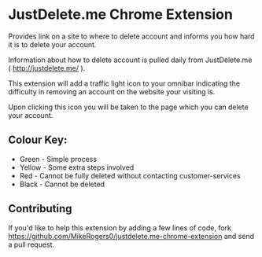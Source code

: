 # JustDelete.me Chrome Extension

Provides link on a site to where to delete account and informs you how hard it is to delete your account.

Information about how to delete account is pulled daily from JustDelete.me ( http://justdelete.me/ ). 

This extension will add a traffic light icon to your omnibar indicating the difficulty in removing an account on the website your visiting is. 

Upon clicking this icon you will be taken to the page which you can delete your account.

## Colour Key:
* Green - Simple process
* Yellow - Some extra steps involved
* Red - Cannot be fully deleted without contacting customer-services
* Black - Cannot be deleted

## Contributing

If you'd like to help this extension by adding a few lines of code, fork https://github.com/MikeRogers0/justdelete.me-chrome-extension and send a pull request.
